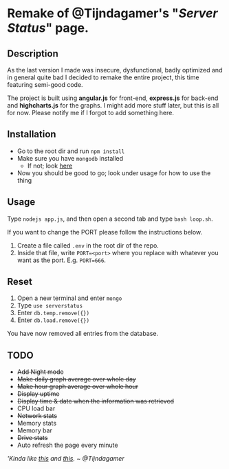 # Remake of @Tijndagamer's "_Server Status_" page.

## Description

As the last version I made was insecure, dysfunctional, badly optimized and in general quite bad I decided to remake the entire project, this time featuring semi-good code.

The project is built using **angular.js** for front-end, **express.js** for back-end and **highcharts.js** for the graphs. I might add more stuff later, but this is all for now. Please notify me if I forgot to add something here.

## Installation

* Go to the root dir and run `npm install`
* Make sure you have `mongodb` installed
    - If not; look [here](https://www.mongodb.org/)
* Now you should be good to go; look under usage for how to use the thing

## Usage

Type `nodejs app.js`, and then open a second tab and type `bash loop.sh`.

If you want to change the PORT please follow the instructions below.

1. Create a file called `.env` in the root dir of the repo.
2. Inside that file, write `PORT=<port>` where you replace _<port>_ with whatever you want as the port. E.g. `PORT=666`.

## Reset

1. Open a new terminal and enter `mongo`
2. Type `use serverstatus`
3. Enter `db.temp.remove({})`
4. Enter `db.load.remove({})`

You have now removed all entries from the database.

## TODO

- ~~Add Night mode~~
- ~~Make daily graph average over whole day~~
- ~~Make hour graph average over whole hour~~
- ~~Display uptime~~
- ~~Display time & date when the information was retrieved~~
- CPU load bar
- ~~Network stats~~
- Memory stats
- Memory bar
- ~~Drive stats~~
- Auto refresh the page every minute

_'Kinda like [this](https://lh5.googleusercontent.com/-yvvO2xzXEzI/VbEtV6jgiTI/AAAAAAAAAVw/NTlSChaSJkk/w1111-h865-no/2015-07-23.png) and [this](https://lh5.googleusercontent.com/-csIi1eDTj6U/VbEtWjCi0PI/AAAAAAAAAV4/GJch_n4Rr-4/w1070-h865-no/2015-07-23.png)._
_~ @Tijndagamer_

